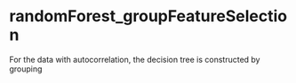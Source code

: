 # randomForest_groupFeatureSelection
For the data with autocorrelation, the decision tree is constructed by grouping
